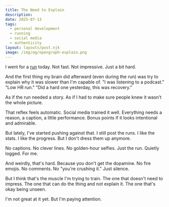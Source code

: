 ```yaml
---
title: The Need to Explain
description:
date: 2025-07-13
tags:
  - personal development
  - running
  - social media
  - authenticity
layout: layouts/post.njk
image: /img/og/opengraph-explain.png
---
```


I went for a [run](https://www.strava.com/activities/15096619725) today. Not fast. Not impressive. Just a bit hard.

And the first thing my brain did afterward (even during the run) was try to explain why it was slower than I'm capable of.
"I was listening to a podcast."
"Low HR run."
"Did a hard one yesterday, this was recovery."

As if the run needed a story. As if I had to make sure people knew it wasn't the whole picture.

That reflex feels automatic. Social media trained it well. Everything needs a reason, a caption, a little performance. Bonus points if it looks intentional and admirable.

But lately, I've started pushing against that.
I still post the runs. I like the stats. I like the progress.
But I don't dress them up anymore.

No captions. No clever lines. No golden-hour selfies.
Just the run. Quietly logged. For me.

And weirdly, that's hard. Because you don't get the dopamine. No fire emojis. No comments. No "you're crushing it." Just silence.

But I think that's the muscle I'm trying to train.
The one that doesn't need to impress.
The one that can do the thing and not explain it.
The one that's okay being unseen.

I'm not great at it yet. But I'm paying attention.
